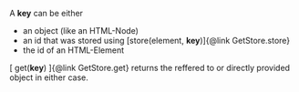 A **key** can be either
* an object (like an HTML-Node)
* an id that was stored using [store(element, **key**)]{@link GetStore.store}
* the id of an HTML-Element

[ get(**key**) ]{@link GetStore.get} returns the reffered to or directly provided object in either case.


